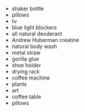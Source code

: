 - shaker bottle
- pillows
- tv
- blue light blockers
- all natural deoderant
- Andrew Huberman creatine
- natural body wash
- metal straw
- gorilla glue
- shoe holder
- drying rack
- coffee machine
- plants
- art
- coffee table
- pillows

